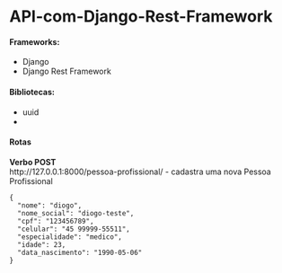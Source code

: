 # API-com-Django-Rest-Framework

<h4>Frameworks:</h4>
<ul>
  <li>Django</li>
  <li>Django Rest Framework</li>
</ul>
<h4>Bibliotecas:</h4>
 <ul>
    <li>uuid</li>
    <li></li>
 </ul>
 <h4>Rotas</h4>
   <p><strong>Verbo POST</strong> <br>
   http://127.0.0.1:8000/pessoa-profissional/ - cadastra uma nova Pessoa Profissional</p>
  
    {
      "nome": "diogo",
      "nome_social": "diogo-teste",
      "cpf": "123456789",
      "celular": "45 99999-55511",
      "especialidade": "medico",
      "idade": 23,
      "data_nascimento": "1990-05-06"
    }
  
 


